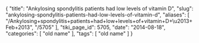 {
    "title": "Ankylosing spondylitis patients had low levels of vitamin D",
    "slug": "ankylosing-spondylitis-patients-had-low-levels-of-vitamin-d",
    "aliases": [
        "/Ankylosing+spondylitis+patients+had+low+levels+of+vitamin+D+\u2013+Feb+2013",
        "/5705"
    ],
    "tiki_page_id": 5705,
    "date": "2014-08-18",
    "categories": [
        "old name"
    ],
    "tags": [
        "old name"
    ]
}